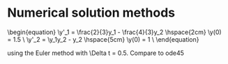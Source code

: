 # Numerical solution methods

\begin{equation}
\y'_1 = \frac{2}{3}y_1 - \frac{4}{3}y_2 \hspace{2cm} \y(0) = 1.5 \\
\y'_2 = \y_1y_2 - y_2 \hspace{5cm} \y(0) = 1 \\
\end{equation}

using the Euler method with \Delta t = 0.5. Compare to ode45 




